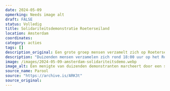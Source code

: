 ```yaml
---
date: 2024-05-09
opmerking: Needs image alt
draft: FALSE
status: Volledig
title: Solidariteitsdemonstratie Roeterseiland
location: Amsterdam
coordinates: 
category: acties
tags: []
description_original: Een grote groep mensen verzamelt zich op Roeterseiland om solidair te staan met de studentenbeweging en te protesteren tegen het politiegeweld van de afgelopen dagen.
description: "Duizenden mensen verzamelen zich rond 18:00 uur op het Roeterseiland bij de Universiteit van Amsterdam om solidair te staan met de studentenbeweging en te protesteren tegen het politiegeweld van de afgelopen dagen."
image: /images/2024-05-09-amsterdam-solidariteitsdemo.webp
image_alt: Een menigte van duizenden demonstranten marcheert door een stadsstraat. De demonstranten dragen borden met boodschappen zoals 'Beëindig de bezetting' en 'Niet in onze naam'. Vele dragen gezichtsmaskers. Het is een lichte, droge dag en de bomen aan de straat zijn groen.
source_name: Parool
source: "https://archive.is/ARK3t"
source_original: 
---
```

